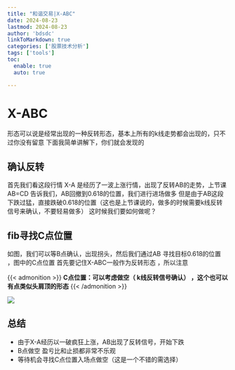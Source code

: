 ```yaml
---
title: "和谐交易|X-ABC"
date: 2024-08-23
lastmod: 2024-08-23
author: 'bdsdc'
linkToMarkdown: true
categories: ['股票技术分析']
tags: ['tools']
toc:
  enable: true
  auto: true

---
```


# X-ABC
形态可以说是经常出现的一种反转形态，基本上所有的k线走势都会出现的，只不过你没有留意
下面我简单讲解下，你们就会发现的

## 确认反转
首先我们看这段行情 
X-A  是经历了一波上涨行情，出现了反转AB的走势，上节课AB=CD 告诉我们，AB回撤到0.618的位置，我们进行进场做多
但是由于AB这段下跌过猛，直接跌破0.618的位置（这也是上节课说的，做多的时候需要k线反转信号来确认，不要轻易做多）
这时候我们要如何做呢？

## fib寻找C点位置
如图，我们可以等B点确认，出现拐头，然后我们通过AB 寻找目标0.618的位置 ，图中的C点位置
首先要记住X-ABC一般作为反转形态 ，所以注意

{{< admonition >}}
**C点位置：可以考虑做空（ k线反转信号确认） ，这个也可以有点类似头肩顶的形态**
{{< /admonition >}}


![](https://bdsblog.oss-cn-shanghai.aliyuncs.com/blog/202408241630355.png)

## 总结
- 由于X-A经历以一破疯狂上涨，AB出现了反转信号，开始下跌
- B点做空 盈亏比和止损都非常不乐观
- 等待机会寻找C点位置入场点做空（这是一个不错的需选择）
